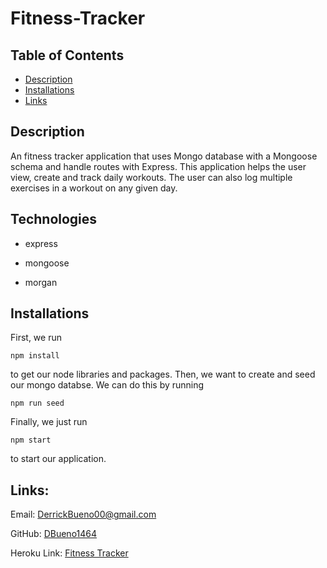 # Fitness-Tracker

## Table of Contents

- [Description](#Description)
- [Installations](#Installations)
- [Links](#Links)

## Description

An fitness tracker application that uses Mongo database with a Mongoose schema and handle routes with Express. This application helps the user view, create and track daily workouts. The user can also log multiple exercises in a workout on any given day.

## Technologies

- express

- mongoose

- morgan

## Installations

First, we run

```
npm install
```

to get our node libraries and packages. Then, we want to create and seed our mongo databse. We can do this by running

```
npm run seed
```

Finally, we just run

```
npm start
```

to start our application.

## Links:

Email: [DerrickBueno00@gmail.com](DerrickBueno00@gmail.com)

GitHub: [DBueno1464](https://github.com/DBueno1464/fitness-tracker)

Heroku Link: [Fitness Tracker](https://tranquil-reaches-71062.herokuapp.com/?id=6188a14e6153500016df6363)
